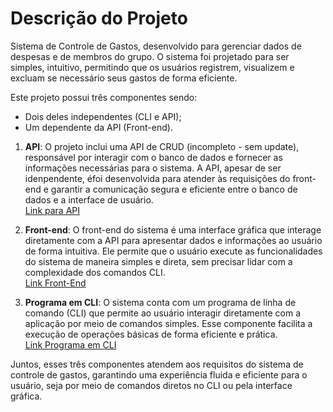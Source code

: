 # Descrição do Projeto

Sistema de Controle de Gastos, desenvolvido para gerenciar dados de despesas e de membros do grupo. O sistema foi projetado para ser simples, intuitivo, permitindo que os usuários registrem, visualizem e excluam se necessário seus gastos de forma eficiente.

Este projeto possui três componentes sendo:
- Dois deles independentes (CLI e API);
- Um dependente da API (Front-end).



1. **API**: O projeto inclui uma API de CRUD (incompleto - sem update), responsável por interagir com o banco de dados e fornecer as informações necessárias para o sistema. A API, apesar de ser idenpendente, éfoi desenvolvida para atender às requisições do front-end e garantir a comunicação segura e eficiente entre o banco de dados e a interface de usuário. <br/>  [Link para API](./ControleDeGastosWeb)

2. **Front-end**: O front-end do sistema é uma interface gráfica que interage diretamente com a API para apresentar dados e informações ao usuário de forma intuitiva. Ele permite que o usuário execute as funcionalidades do sistema de maneira simples e direta, sem precisar lidar com a complexidade dos comandos CLI. <br/>  [Link Front-End](./frontend-react-ts)

3. **Programa em CLI**: O sistema conta com um programa de linha de comando (CLI) que permite ao usuário interagir diretamente com a aplicação por meio de comandos simples. Esse componente facilita a execução de operações básicas de forma eficiente e prática. <br/> [Link Programa em CLI](./MaxiprodApp_em_CLI)


Juntos, esses três componentes atendem aos requisitos do sistema de controle de gastos, garantindo uma experiência fluida e eficiente para o usuário, seja por meio de comandos diretos no CLI ou pela interface gráfica.

